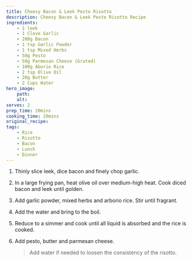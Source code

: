 ```yaml
---
title: Cheesy Bacon & Leek Pesto Risotto
description: Cheesy Bacon & Leek Pesto Risotto Recipe
ingredients:
    - 1 leek
    - 1 Clove Garlic
    - 200g Bacon
    - 1 tsp Garlic Powder
    - 1 tsp Mixed Herbs
    - 50g Pesto
    - 50g Parmesan Cheese (Grated)
    - 100g Aborio Rice
    - 2 tsp Olive Oil
    - 20g Butter
    - 2 Cups Water
hero_image:
    path: 
    alt: 
serves: 2
prep_time: 20mins
cooking_time: 20mins
original_recipe:
tags:
    - Rice
    - Risotto
    - Bacon
    - Lunch
    - Dinner
---
```


1. Thinly slice leek, dice bacon and finely chop garlic.

2. In a large frying pan, heat olive oil over medium-high heat. Cook diced bacon and leek until golden.

3. Add garlic powder, mixed herbs and arborio rice. Stir until fragrant.

4. Add the water and bring to the boil.

5. Reduce to a simmer and cook until all liquid is absorbed and the rice is cooked.

6. Add pesto, butter and parmesan cheese.

    > Add water if needed to loosen the consistency of the risotto.